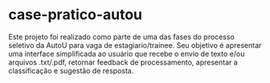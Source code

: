 # case-pratico-autou
Este projeto foi realizado como parte de uma das fases do processo seletivo da AutoU para vaga de estagiario/trainee.  Seu objetivo é apresentar uma interface simplificada ao usuário que recebe o envio de texto e/ou arquivos .txt/.pdf, retornar feedback de processamento, apresentar a classificação e sugestão de resposta.
